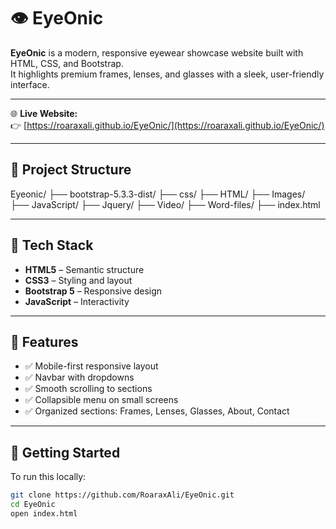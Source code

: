 # 👁️ EyeOnic

**EyeOnic** is a modern, responsive eyewear showcase website built with HTML, CSS, and Bootstrap.  
It highlights premium frames, lenses, and glasses with a sleek, user-friendly interface.

---

🌐 **Live Website:**  
👉 [https://roaraxali.github.io/EyeOnic/](https://roaraxali.github.io/EyeOnic/)

---

## 📁 Project Structure

Eyeonic/
├── bootstrap-5.3.3-dist/
├── css/
├── HTML/
├── Images/
├── JavaScript/
├── Jquery/
├── Video/
├── Word-files/
├── index.html

---

## 🔧 Tech Stack

- **HTML5** – Semantic structure
- **CSS3** – Styling and layout
- **Bootstrap 5** – Responsive design
- **JavaScript** – Interactivity

---

## 📱 Features

- ✅ Mobile-first responsive layout
- ✅ Navbar with dropdowns
- ✅ Smooth scrolling to sections
- ✅ Collapsible menu on small screens
- ✅ Organized sections: Frames, Lenses, Glasses, About, Contact

---

## 🚀 Getting Started

To run this locally:

```bash
git clone https://github.com/RoaraxAli/EyeOnic.git
cd EyeOnic
open index.html
